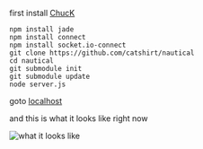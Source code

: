 first install [ChucK](http://chuck.cs.princeton.edu/release/)

    npm install jade
    npm install connect
    npm install socket.io-connect
    git clone https://github.com/catshirt/nautical
    cd nautical
    git submodule init
    git submodule update
    node server.js

goto [localhost](http://localhost:8080/)

and this is what it looks like right now

![what it looks like](http://i.imgur.com/8WNHv.png)
